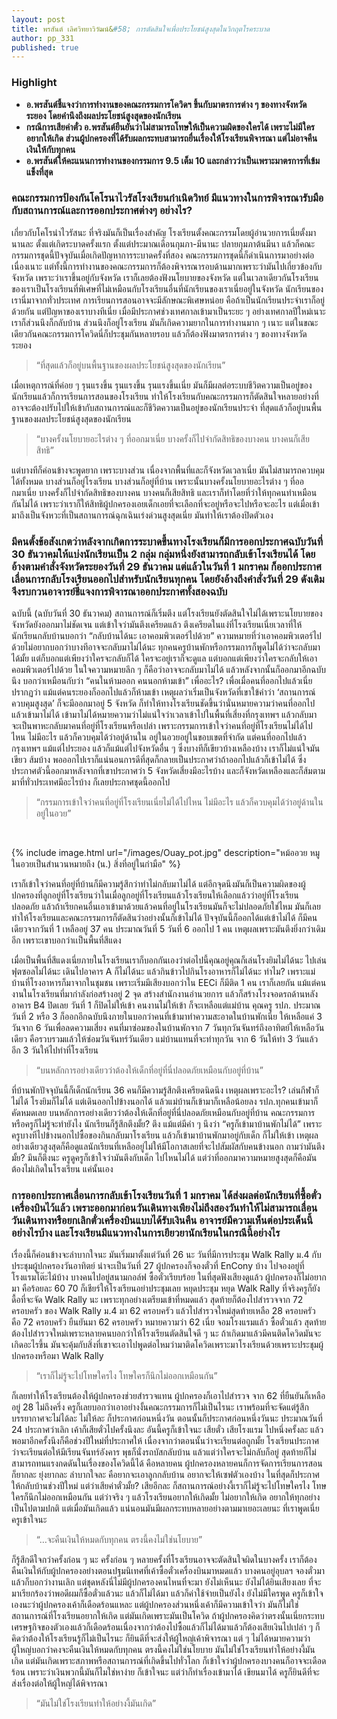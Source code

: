 ```yaml
---
layout: post
title: พรสันต์ เลิศวิทยาวิวัฒน์&#58; การตัดสินใจเพื่อประโยชน์สูงสุดในวิกฤตโรคระบาด
author: pp_331
published: true
---
```


### Highlight
- <b> อ.พรสันต์ชี้แจงว่าการทำงานของคณะกรรมการโควิดฯ ขึ้นกับมาตรการต่าง ๆ ของทางจังหวัดระยอง โดยคำนึงถึงผลประโยชน์สูงสุดของนักเรียน </b>
- <b> กรณีการเสียค่าตั๋ว อ.พรสันต์ยืนยันว่าไม่สามารถโทษให้เป็นความผิดของใครได้ เพราะไม่มีใครอยากให้เกิด ส่วนผู้ปกครองที่ได้รับผลกระทบสามารถยื่นเรื่องให้โรงเรียนพิจารณา แต่ไม่อาจคืนเงินให้กับทุกคน </b>
- <b> อ.พรสันต์ให้คะแนนการทำงานของกรรมการ 9.5 เต็ม 10 และกล่าวว่าเป็นเพราะมาตรการที่เข้มแข็งที่สุด </b>
  
### คณะกรรมการป้องกันโคโรนาไวรัสโรงเรียนกำเนิดวิทย์ มีแนวทางในการพิจารณารับมือกับสถานการณ์และการออกประกาศต่างๆ อย่างไร?

เกี่ยวกับโคโรน่าไวรัสนะ ที่จริงมันก็เป็นเรื่องสำคัญ โรงเรียนตั้งคณะกรรมโดยผู้อำนวยการเนี่ยตั้งมานานละ ตั้งแต่เกิดระบาดครั้งแรก ตั้งแต่ประมาณเดือนกุมภา-มีนานะ ปลายกุมภาต้นมีนา แล้วก็คณะกรรมการชุดนี้ปัจจุบันเมื่อเกิดปัญหาการระบาดครั้งที่สอง คณะกรรมการชุดนี้ก็ดำเนินการมาอย่างต่อเนื่องเนาะ แต่ทั้งนี้การทำงานของคณะกรรมการก็ต้องพิจารณารอบด้านมากเพราะว่ามันไปเกี่ยวข้องกับจังหวัด เพราะว่าเราขึ้นอยู่กับจังหวัด เราก็เลยต้องฟังนโยบายของจังหวัด แต่ในเวลาเดียวกันโรงเรียนของเราเป็นโรงเรียนที่พิเศษที่ไม่เหมือนกับโรงเรียนอื่นที่นักเรียนของเราเนี่ยอยู่ในจังหวัด นักเรียนของเรานี่มาจากทั่วประเทศ  การเรียนการสอนอาจจะมีลักษณะพิเศษหน่อย คือถ้าเป็นนักเรียนประจำเราก็อยู่ด้วยกัน แต่ปัญหาของเราบางทีเนี่ย เมื่อมีประกาศช่วงเทศกาลเข้ามาเป็นระยะ ๆ อย่างเทศกาลปีใหม่เนาะ เราก็ส่วนนึงก็กลับบ้าน ส่วนนึงก็อยู่โรงเรียน มันก็เกิดความยากในการทำงานมาก ๆ เนาะ แต่ในขณะเดียวกันคณะกรรมการโควิดนี่ก็ประชุมกันหลายรอบ แล้วก็ต้องฟังมาตรการต่าง ๆ ของทางจังหวัดระยอง 
  
> “ที่สุดแล้วก็อยู่บนพื้นฐานของผลประโยชน์สูงสุดของนักเรียน”

เมื่อเหตุการณ์ที่ค่อย ๆ รุนแรงขึ้น รุนแรงขึ้น รุนแรงขึ้นเนี่ย มันก็มีผลต่อระบบชีวิตความเป็นอยู่ของนักเรียนแล้วก็การเรียนการสอนของโรงเรียน ทำให้โรงเรียนกับคณะกรรมการก็ตัดสินใจหลายอย่างที่อาจจะต้องปรับไปให้เข้ากับสถานการณ์และก็ชีวิตความเป็นอยู่ของนักเรียนประจำ ที่สุดแล้วก็อยู่บนพื้นฐานของผลประโยชน์สูงสุดของนักเรียน 
  
> “บางครั้งนโยบายอะไรต่าง ๆ ที่ออกมาเนี่ย บางครั้งก็ไปจำกัดสิทธิของบางคน บางคนก็เสียสิทธิ”

แต่บางทีก็ค่อนข้างจะพูดยาก เพราะบางส่วน เนื่องจากพื้นที่และก็จังหวัดเวลาเนี่ย มันไม่สามารถควบคุมได้ทั้งหมด บางส่วนก็อยู่โรงเรียน บางส่วนก็อยู่ที่บ้าน เพราะนั้นบางครั้งนโยบายอะไรต่าง ๆ  ที่ออกมาเนี่ย บางครั้งก็ไปจำกัดสิทธิของบางคน บางคนก็เสียสิทธิ และเราก็ทำโดยที่ว่าให้ทุกคนทำเหมือนกันไม่ได้ เพราะว่าเราก็ให้สิทธิผู้ปกครองเอยเด็กเอยที่จะเลือกที่จะอยู่หรือจะไปหรือจะอะไร แต่เมื่อเข้ามาถึงเป็นจังหวะที่เป็นสถานการณ์ฉุกเฉินเร่งด่วนสูงสุดเนี่ย มันทำให้เราต้องปิดตัวเอง

### มีคนตั้งข้อสังเกตว่าหลังจากเกิดการระบาดขึ้นทางโรงเรียนก็มีการออกประกาศฉบับวันที่ 30 ธันวาคมให้แบ่งนักเรียนเป็น 2 กลุ่ม กลุ่มหนึ่งยังสามารถกลับเข้าโรงเรียนได้ โดยอ้างตามคำสั่งจังหวัดระยองวันที่ 29 ธันวาคม แต่แล้วในวันที่ 1 มกราคม ก็ออกประกาศเลื่อนการกลับโรงเรียนออกไปสำหรับนักเรียนทุกคน โดยยังอ้างถึงคำสั่งวันที่ 29 ดังเดิม จึงรบกวนอาจารย์ชี้แจงการพิจารณาออกประกาศทั้งสองฉบับ

ฉบับนี้ (ฉบับวันที่ 30 ธันวาคม) สถานการณ์ก็เริ่มตึง แต่โรงเรียนยังตัดสินใจไม่ได้เพราะนโยบายของจังหวัดยังออกมาไม่ชัดเจน แต่เข้าใจว่ามันตึงเครียดแล้ว ตึงเครียดในแง่ที่โรงเรียนเนี่ยเวลาที่ให้นักเรียนกลับบ้านบอกว่า “กลับบ้านได้นะ เอาคอมพิวเตอร์ไปด้วย” ความหมายที่ว่าเอาคอมพิวเตอร์ไปด้วยไม่อยากบอกว่าบางทีอาจจะกลับมาไม่ได้นะ ทุกคนครูบ้านพักหรือกรรมการก็พูดไม่ได้ว่าจะกลับมาได้มั้ย แต่ก็บอกแต่เพียงว่าใครจะกลับก็ได้ ใครจะอยู่เราก็จะดูแล แต่บอกแต่เพียงว่าใครจะกลับให้เอาคอมพิวเตอร์ไปด้วย ในใจความหมายลึก ๆ ก็คือว่าอาจจะกลับมาไม่ได้ 
แล้วหลังจากนั้นก็ออกมาอีกฉบับนึง บอกว่าเหมือนกับว่า “คนในห้ามออก คนนอกห้ามเข้า” เพื่ออะไร? เพื่อเมื่อคนที่ออกไปแล้วเนี่ยปรากฏว่า แม้แต่คนระยองก็ออกไปแล้วก็ห้ามเข้า เหตุผลว่าเริ่มเป็นจังหวัดที่เขาใข้คำว่า ‘สถานการณ์ควบคุมสูงสุด’ ก็จะมีออกมาอยู่ 5 จังหวัด ก็ทำให้ทางโรงเรียนชัดขึ้นว่านั่นหมายความว่าคนที่ออกไปแล้วเข้ามาไม่ได้ เข้ามาไม่ได้หมายความว่าไม่แน่ใจว่าเวลาเข้าไปในพื้นที่เสี่ยงที่กรุงเทพฯ แล้วกลับมา จะเป็นพาหะกลับมาคนที่อยู่ที่โรงเรียนหรือเปล่า เพราะกรรมการเข้าใจว่าคนที่อยู่ที่โรงเรียนไม่ได้ไปไหน ไม่มีอะไร แล้วก็ควบคุมได้ว่าอยู่ด้านใน อยู่ในอวยอยู่ในขอบเขตที่จำกัด แต่คนที่ออกไปแล้วกรุงเทพฯ แม้แต่ไประยอง แล้วก็แม้แต่ไปจังหวัดอื่น ๆ ซึ่งบางทีก็เขียวบ้างเหลืองบ้าง เราก็ไม่แน่ใจมันเขียว ส้มบ้าง พอออกไปเราก็แน่นอนการดีที่สุดก็กลายเป็นประกาศว่าถ้าออกไปแล้วก็เข้าไม่ได้ ซึ่งประกาศตัวนี้ออกมาหลังจากที่เขาประกาศว่า 5 จังหวัดเสี่ยงมีอะไรบ้าง และก็จังหวัดเหลืองและก็ส้มตามมาที่ทั่วประเทศมีอะไรบ้าง ก็เลยประกาศชุดนี้ออกไป

> “กรรมการเข้าใจว่าคนที่อยู่ที่โรงเรียนเนี่ยไม่ได้ไปไหน ไม่มีอะไร แล้วก็ควบคุมได้ว่าอยู่ด้านใน อยู่ในอวย”
<br>

{% include image.html url="/images/Ouay_pot.jpg" description="หม้ออวย หมูในอวยเป็นสำนวนหมายถึง (น.) สิ่งที่อยู่ในกำมือ" %}

เราก็เข้าใจว่าคนที่อยู่ที่บ้านก็มีความรู้สึกว่าทำไม่กลับมาไม่ได้ แต่อีกจุดนึงมันก็เป็นความผิดของผู้ปกครองที่ลูกอยู่ที่โรงเรียนว่าในเมื่อลูกอยู่ที่โรงเรียนแล้วโรงเรียนให้เลือกแล้วว่าอยู่ที่โรงเรียนปลอดภัย แล้วถ้าเรียกคนอื่นเอาเข้ามาด้วยแล้วคนที่อยู่ในโรงเรียนมันก็จะไม่ปลอดภัยใช่ไหม มันก็เลยทำให้โรงเรียนและคณะกรรมการก็ตัดสินว่าอย่างนั้นก็เข้าไม่ได้ ปัจจุบันนี้ก็ออกได้แต่เข้าไม่ได้ ก็มีคนเดียวจากวันที่ 1 เหลืออยู่ 37 คน ประมาณวันที่ 5 วันที่ 6 ออกไป 1 คน เหตุผลเพราะมันตึงยิ่งกว่าเดิมอีก เพราะเขาบอกว่าเเป็นพื้นที่สีแดง 

เมื่อเป็นพื้นที่สีแดงเนี่ยภายในโรงเรียนเราก็บอกกันเองว่าต่อไปนี้คุณอยู่คุณก็เล่นโรงยิมไม่ได้นะ ไปเล่นฟุตซอลไม่ได้นะ เดินไปอาคาร A ก็ไม่ได้นะ แล้วกินข้าวไปกินโรงอาหารก็ไม่ได้นะ ทำไม? เพราะแม่บ้านที่โรงอาหารก็มาจากในชุมชน เพราะเริ่มมีเสียงบอกว่าใน EECi ก็มีติด 1 คน เราก็เลยกัน แม้แต่คนงานในโรงเรียนที่มากำลังก่อสร้างอยู่ 2 จุด สร้างสำนักงานอำนวยการ แล้วก็สร้างโรงจอดรถด้านหลังอาคาร B4  ปิดเลย วันที่ 1 ก็ปิดไม่ให้เข้า คนงานไม่ให้เข้า ก็จะเหลือแต่แม่บ้าน คุณครู รปภ. ประมาณวันที่ 2 หรือ 3 ก็ออกอีกฉบับนึงภายในบอกว่าคนที่เข้ามาทำความสะอาดในบ้านพักเนี่ย ให้เหลือแค่ 3 วันจาก 6 วันเพื่อลดความเสี่ยง คนที่มาซ่อมของในบ้านพักจาก 7 วันทุกวันจันทร์ถึงอาทิตย์ให้เหลือวันเดียว คือรวบรวมแล้วให้ซ่อมวันจันทร์วันเดียว แม่บ้านแทนที่จะทำทุกวัน จาก 6 วันให้ทำ 3 วันแล้วอีก 3 วันให้ไปทำที่โรงเรียน 

> “บนหลักการอย่างเดียวว่าต้องให้เด็กที่อยู่ที่นี่ปลอดภัยเหมือนกับอยู่ที่บ้าน”

ที่บ้านพักปัจจุบันนี้ก็เด็กนักเรียน 36 คนก็มีความรู้สึกตึงเครียดนิดนึง เหตุผลเพราะอะไร? เล่นกีฬาก็ไม่ได้ โรงยิมก็ไม่ได้ แต่เดินออกไปข้างนอกได้ แล้วแม่บ้านก็เข้ามาก็เหลือน้อยลง รปภ.ทุกคนเข้ามาก็คัดหมดเลย บนหลักการอย่างเดียวว่าต้องให้เด็กที่อยู่ที่นี่ปลอดภัยเหมือนกับอยู่ที่บ้าน คณะกรรมการหรือครูก็ไม่รู้จะทำยังไง นักเรียนก็รู้สึกตึงมั้ย? ตึง แม้แต่มีคำ ๆ นึงว่า “ครูก็เข้ามาบ้านพักไม่ได้” เพราะครูบางทีไปข้างนอกไปซื้อของกินกลับมาโรงเรียน แล้วก็เข้ามาบ้านพักมาอยู่กับเด็ก ก็ไม่ให้เข้า เหตุผลอย่างเดียวสูงสุดก็คือดูแลนักเรียนที่เหลืออยู่ไม่ให้มีโอกาสเลยที่จะไปสัมผัสกับคนข้างนอก ถามว่ามันตึงมั้ย? มึนก็ตึงนะ ครูดูครูก็เข้าใจว่ามันตึงกับเด็ก ไปไหนไม่ได้ แต่ว่าที่ออกมาความหมายสูงสุดก็คือมันต้องไม่เกิดในโรงเรียน แค่นั้นเอง

### การออกประกาศเลื่อนการกลับเข้าโรงเรียนวันที่ 1 มกราคม ได้ส่งผลต่อนักเรียนที่ซื้อตั๋วเครื่องบินไว้แล้ว เพราะออกมาก่อนวันเดินทางเพียงไม่ถึงสองวันทำให้ไม่สามารถเลื่อนวันเดินทางหรือยกเลิกตั๋วเครื่องบินแบบได้รับเงินคืน อาจารย์มีความเห็นต่อประเด็นนี้อย่างไรบ้าง และโรงเรียนมีแนวทางในการเยียวยานักเรียนในกรณีนี้อย่างไร

เรื่องนี้ก็ค่อนข้างจะลำบากใจนะ มันเริ่มมาตั้งแต่วันที่ 26 นะ วันที่มีการประชุม Walk Rally ม.4 กับประชุมผู้ปกครองวันอาทิตย์ น่าจะเป็นวันที่ 27 ผู้ปกครองก็จองตั๋วที่ EnCony บ้าง ไปจองอยู่ที่โรงแรมโต๊ะไม้บ้าง บางคนไปอยู่สนามกอล์ฟ ซื้อตั๋วเรียบร้อย ในที่สุดฟังเสียงดูแล้ว ผู้ปกครองก็ไม่อยากมา คือร้อยละ 60 70 ก็เชียร์ให้โรงเรียนอย่าประชุมเลย หยุดประชุม หยุด Walk Rally ที่จริงครูก็ยังดื้อที่จะจัด Walk Rally นะ เพราะทุกอย่างเตรียมเข้าที่หมดแล้ว สุดท้ายก็ต้องไปสำรวจจาก 72 ครอบครัว ของ Walk Rally ม.4 มา 62 ครอบครัว แล้วไปสำรวจใหม่สุดท้ายเหลือ 28 ครอบครัว คือ 72 ครอบครัว ยืนยันมา  62 ครอบครัว หมายความว่า 62 เนี่ย จอมโรงแรมแล้ว ซื้อตั๋วแล้ว สุดท้ายต้องไปสำรวจใหม่เพราะหลายคนบอกว่าให้โรงเรียนตัดสินใจดี ๆ นะ ถ้าเกิดมาแล้วมีคนติดโควิดมันจะเกิดอะไรขึ้น มันจะคุ้มกับสิ่งที่เขาจะเอาไปพูดต่อไหมว่ามาติดโควิดเพราะมาโรงเรียนด้วยเพราะประชุมผู้ปกครองหรือมา  Walk Rally 

> “เราก็ไม่รู้จะไปโทษใครไง โทษใครก็นึกไม่ออกเหมือนกัน”

ก็เลยทำให้โรงเรียนต้องให้ผู้ปกครองช่วยสำรวจแทน ผู้ปกครองก็เอาไปสำรวจ จาก 62 ที่ยืนยันก็เหลืออยู่ 28 ไม่ถึงครึ่ง ครูก็เลยบอกว่าเอาอย่างงั้นคณะกรรมการก็ไม่เป็นไรนะ เราพร้อมที่จะจัดแต่รู้สึกบรรยากาศจะไม่ได้ละ ไม่ให้ละ ก็ประกาศก่อนหนึ่งวัน ตอนนั้นก็ประกาศก่อนหนึ่งวันนะ ประมาณวันที่ 24 ประกาศว่าเลิก เค้าก็เสียตั๋วไปครั้งนึงละ อันนี้ครูก็เข้าใจนะ เสียตั๋ว เสียโรงแรม ไปหนึ่งครั้งละ แล้วพอมาอีกครั้งนึงก็คือช่วงปีใหม่ที่ประกาศให้ เนื่องจากว่าตอนนั้นว่าจะเรียนต่อถูกมั้ย โรงเรียนประกาศว่าจะเรียนต่อให้มีเรียนจันทร์อังคาร พุธก็นั่งรถบัสกลับบ้าน แล้วแต่ว่าใครจะไม่กลับก็อยู่ สุดท้ายก็ไม่สามารถทนแรงกดดันในเรื่องของโควิดนี้ได้ คือหลายคน ผู้ปกครองหลายคนก็การจัดการเรียนการสอนก็ยากละ ยุ่งยากละ ลำบากใจละ คือยากจะเอาลูกกลับบ้าน อยากจะให้เซฟตัวเองบ้าง ในที่สุดก็ประกาศให้กลับบ้านช่วงปีใหม่ แต่ว่าเสียค่าตั๋วมั้ย? เสียอีกละ ก็สถานการณ์อย่างงี้เราก็ไม่รู้จะไปโทษใครไง โทษใครก็นึกไม่ออกเหมือนกัน แต่ว่าจริง ๆ แล้วโรงเรียนอยากให้เกิดมั้ย ไม่อยากให้เกิด อยากให้ทุกอย่างเป็นไปตามปกติ แต่เมื่อมันเกิดแล้ว แน่นอนมันมีผลกระทบหลายอย่างตามมาเยอะเลยนะ ที่เราพูดเนี่ยครูเข้าใจนะ 

> “…จะคืนเงินให้หมดกับทุกคน ตรงนี้คงไม่ใช่นโยบาย”

ก็รู้สึกดีใจกว่าครั้งก่อน ๆ นะ ครั้งก่อน ๆ หลายครั้งที่โรงเรียนอาจจะตัดสินใจผิดในบางครั้ง เราก็ต้องคืนเงินให้กับผู้ปกครองอย่างตอนปฐมนิเทศที่เค้าซื้อตั๋วเครื่องบินมาหมดแล้ว บางคนอยู่อุบลฯ จองตั๋วมาแล้วก็บอกว่างานเลิก แต่ชุดหลังนี่ไม่มีผู้ปกครองคนไหนที่จะมา ยังไม่เห็นนะ ยังไม่ได้ยินเสียงเลย ที่จะมาเรียกร้องว่าพอดีผมก็ซื้อตั๋วแล้วนะ แล้วก็ไม่ได้มา แล้วก็ค่าใช้จ่ายเป็นยังไง ยังไม่มีใครพูด ครูก็เข้าใจเองนะว่าผู้ปกครองเค้าก็เดือดร้อนแหละ แต่ผู้ปกครองส่วนหนึ่งเค้าก็มีความเข้าใจว่า มันก็ไม่ใช่สถานการณ์ที่โรงเรียนอยากให้เกิด แต่มันเกิดเพราะมันเป็นโควิด ถ้าผู้ปกครองคิดว่าตรงนั้นเนี่ยกระทบเศรษฐกิจของตัวเองแล้วก็เดือดร้อนเนื่องจากว่าต้องไปซื้อแล้วก็ไม่ได้มาแล้วก็ต้องเสียเงินไปเปล่า ๆ ก็คิดว่าต้องให้โรงเรียนรู้ก็ไม่เป็นไรนะ ก็ยินดีที่จะส่งให้ผู้ใหญ่เค้าพิจารณา แต่ ๆ ไม่ได้หมายความว่าผู้ใหญ่บอกว่าคงจะคืนเงินให้หมดกับทุกคน ตรงนี้คงไม่ใช่นโยบาย มันไม่ใช่โรงเรียนทำให้อย่างงี้มันเกิด แต่มันเกิดเพราะสภาพหรือสถานการณ์ที่เกิดขึ้นไปทั่วโลก ก็เข้าใจว่าผู้ปกครองบางคนก็อาจจะเดือดร้อน เพราะว่าเงินพวกนี้มันก็ไมใช่หาง่าย ก็เข้าใจนะ แต่ว่าก็ทำเรื่องเข้ามาได้ เขียนมาได้ ครูก็ยินดีที่จะส่งเรื่องต่อให้ผู้ใหญ่ได้พิจารณา

> “มันไม่ใช่โรงเรียนทำให้อย่างงี้มันเกิด”

